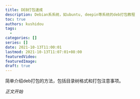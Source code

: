 ```yaml
---
title: DEB打包速成
description: Debian系系统，如ubuntu, deepin等系统的deb打包教程
toc: true
authors: kushidou
tags: 
  - 
categories: []
series: []
date: 2021-10-13T11:00:01
lastmod: 2021-10-13T11:07:01+08:00
featuredVideo:
featuredImage:
draft: true
---
```


简单介绍deb打包的方法，包括目录树格式和打包注意事项。

<!--more-->

*正文开始*
